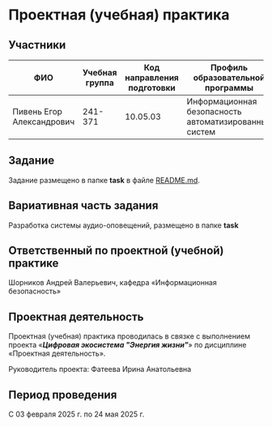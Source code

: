 # Проектная (учебная) практика

## Участники

| ФИО | Учебная группа | Код направления подготовки | Профиль образовательной программы |
|-|-|-|-|
| Пивень Егор Александрович | 241-371 | 10.05.03 | Информационная безопасность автоматизированных систем |

## Задание

Задание размещено в папке **task** в файле [README.md](task/README.md).

## Вариативная часть задания

Разработка системы аудио-оповещений, размещено в папке **task**

## Ответственный по проектной (учебной) практике

Шорников Андрей Валерьевич, кафедра «Информационная безопасность»

## Проектная деятельность

Проектная (учебная) практика проводилась в связке с выполнением проекта «***Цифровая экосистема "Энергия жизни"***» по дисциплине «Проектная деятельность».

Руководитель проекта: Фатеева Ирина Анатольевна

## Период проведения

С 03 февраля 2025 г. по 24 мая 2025 г.
